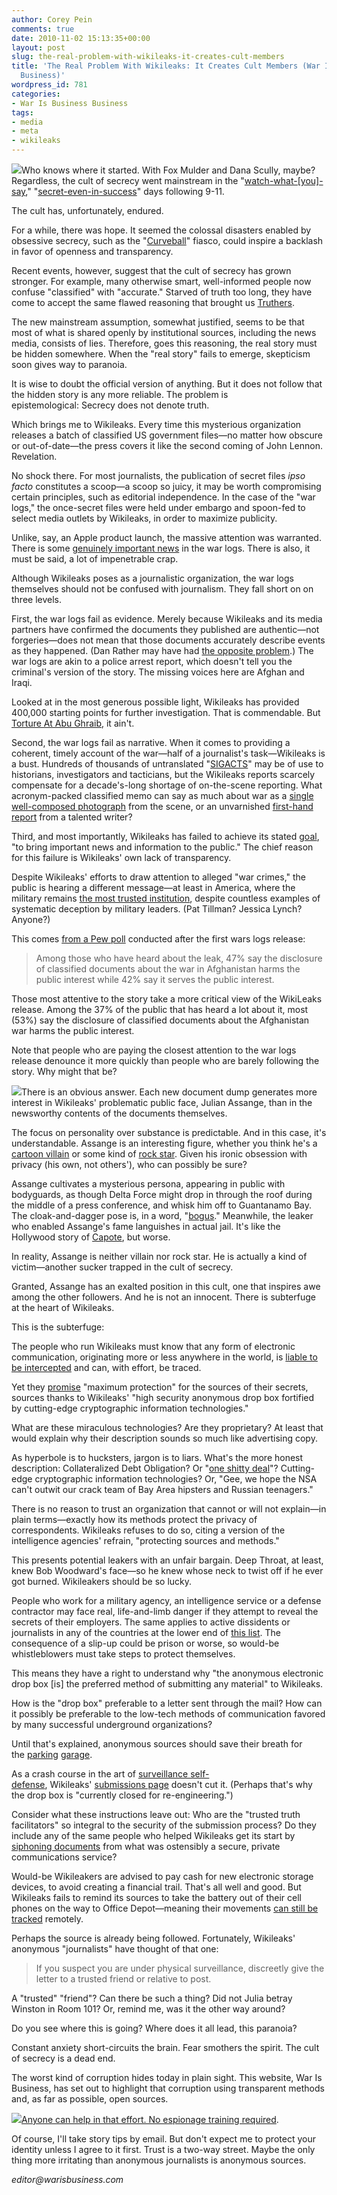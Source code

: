```yaml
---
author: Corey Pein
comments: true
date: 2010-11-02 15:13:35+00:00
layout: post
slug: the-real-problem-with-wikileaks-it-creates-cult-members
title: 'The Real Problem With Wikileaks: It Creates Cult Members (War Is Business
  Business)'
wordpress_id: 781
categories:
- War Is Business Business
tags:
- media
- meta
- wikileaks
---
```


![](/images/2010/11/mulder-scully-homer-150x118.jpg)Who knows where it started. With Fox Mulder and Dana Scully, maybe? Regardless, the cult of secrecy went mainstream in the "[watch-what-[you]-say](http://www.commondreams.org/headlines01/0928-04.htm)," "[secret-even-in-success](http://www.nybooks.com/articles/archives/2005/jan/13/the-truth-about-terrorism/)" days following 9-11.

The cult has, unfortunately, endured.

For a while, there was hope. It seemed the colossal disasters enabled by obsessive secrecy, such as the "[Curveball](http://www.guardian.co.uk/world/2005/apr/03/iraq.usa1)" fiasco, could inspire a backlash in favor of openness and transparency.

Recent events, however, suggest that the cult of secrecy has grown stronger. For example, many otherwise smart, well-informed people now confuse "classified" with "accurate." Starved of truth too long, they have come to accept the same flawed reasoning that brought us [Truthers](http://www.rollingstone.com/politics/matt-taibbi/blogs/TaibbiData_May2010/193722/83512).

<!-- more -->The new mainstream assumption, somewhat justified, seems to be that most of what is shared openly by institutional sources, including the news media, consists of lies. Therefore, goes this reasoning, the real story must be hidden somewhere. When the "real story" fails to emerge, skepticism soon gives way to paranoia.

It is wise to doubt the official version of anything. But it does not follow that the hidden story is any more reliable. The problem is epistemological: Secrecy does not denote truth.

Which brings me to Wikileaks. Every time this mysterious organization releases a batch of classified US government files—no matter how obscure or out-of-date—the press covers it like the second coming of John Lennon. Revelation.

No shock there. For most journalists, the publication of secret files _ipso facto_ constitutes a scoop—a scoop so juicy, it may be worth compromising certain principles, such as editorial independence. In the case of the "war logs," the once-secret files were held under embargo and spoon-fed to select media outlets by Wikileaks, in order to maximize publicity.

Unlike, say, an Apple product launch, the massive attention was warranted. There is some [genuinely important news](http://www.guardian.co.uk/world/2010/oct/22/iraq-war-logs-military-leaks) in the war logs. There is also, it must be said, a lot of impenetrable crap.

Although Wikileaks poses as a journalistic organization, the war logs themselves should not be confused with journalism. They fall short on on three levels.

First, the war logs fail as evidence. Merely because Wikileaks and its media partners have confirmed the documents they published are authentic—not forgeries—does not mean that those documents accurately describe events as they happened. (Dan Rather may have had [the opposite problem](http://www.alternet.org/media/20923).) The war logs are akin to a police arrest report, which doesn't tell you the criminal's version of the story. The missing voices here are Afghan and Iraqi.

Looked at in the most generous possible light, Wikileaks has provided 400,000 starting points for further investigation. That is commendable. But [Torture At Abu Ghraib](http://www.newyorker.com/archive/2004/05/10/040510fa_fact), it ain't.

Second, the war logs fail as narrative. When it comes to providing a coherent, timely account of the war—half of a journalist's task—Wikileaks is a bust. Hundreds of thousands of untranslated "[SIGACTS](http://www.globalsecurity.org/military/ops/iraq_sigacts.htm)" may be of use to historians, investigators and tacticians, but the Wikileaks reports scarcely compensate for a decade's-long shortage of on-the-scene reporting. What acronym-packed classified memo can say as much about war as a [single well-composed photograph](http://graphics8.nytimes.com/images/2007/10/09/world/10iraq-600.jpg) from the scene, or an unvarnished [first-hand report](http://www.rollingstone.com/politics/news/17390/119236) from a talented writer?

Third, and most importantly, Wikileaks has failed to achieve its stated [goal](http://wikileaks.org/media/about.html), "to bring important news and information to the public." The chief reason for this failure is Wikileaks' own lack of transparency.

Despite Wikileaks' efforts to draw attention to alleged "war crimes," the public is hearing a different message—at least in America, where the military remains [the most trusted institution](http://www.msnbc.msn.com/id/39220321/), despite countless examples of systematic deception by military leaders. (Pat Tillman? Jessica Lynch? Anyone?)

This comes [from a Pew poll](http://people-press.org/report/641/) conducted after the first wars logs release:


> Among those who have heard about the leak, 47% say the disclosure of classified documents about the war in Afghanistan harms the public interest while 42% say it serves the public interest.

Those most attentive to the story take a more critical view of the WikiLeaks release. Among the 37% of the public that has heard a lot about it, most (53%) say the disclosure of classified documents about the Afghanistan war harms the public interest.


Note that people who are paying the closest attention to the war logs release denounce it more quickly than people who are barely following the story. Why might that be?

![](/images/2010/11/julian-assange-221x300.jpg)There is an obvious answer. Each new document dump generates more interest in Wikileaks' problematic public face, Julian Assange, than in the newsworthy contents of the documents themselves.

The focus on personality over substance is predictable. And in this case, it's understandable. Assange is an interesting figure, whether you think he's a [cartoon villain](http://www.thedailybeast.com/blogs-and-stories/2010-07-28/wikileaks-founder-julian-assange-is-a-criminal/) or some kind of [rock star](http://www.deathandtaxesmag.com/33545/julian-assange-life-is-hard-in-a-world-without-hippies/). Given his ironic obsession with privacy (his own, not others'), who can possibly be sure?

Assange cultivates a mysterious persona, appearing in public with bodyguards, as though Delta Force might drop in through the roof during the middle of a press conference, and whisk him off to Guantanamo Bay. The cloak-and-dagger pose is, in a word, "[bogus](http://news.cnet.com/8301-31921_3-20011106-281.html  )." Meanwhile, the leaker who enabled Assange's fame languishes in actual jail. It's like the Hollywood story of [Capote](http://www.imdb.com/title/tt0379725/), but worse.

In reality, Assange is neither villain nor rock star. He is actually a kind of victim—another sucker trapped in the cult of secrecy.

Granted, Assange has an exalted position in this cult, one that inspires awe among the other followers. And he is not an innocent. There is subterfuge at the heart of Wikileaks.

This is the subterfuge:

The people who run Wikileaks must know that any form of electronic communication, originating more or less anywhere in the world, is [liable to be intercepted](http://www.nybooks.com/articles/archives/2009/nov/05/whos-in-big-brothers-database/?pagination=false ) and can, with effort, be traced.

Yet they [promise](http://wikileaks.org/media/about.html  ) "maximum protection" for the sources of their secrets, sources thanks to Wikileaks' "high security anonymous drop box fortified by cutting-edge cryptographic information technologies."

What are these miraculous technologies? Are they proprietary? At least that would explain why their description sounds so much like advertising copy.

As hyperbole is to hucksters, jargon is to liars. What's the more honest description: Collateralized Debt Obligation? Or "[one shitty deal](http://news.firedoglake.com/2010/04/27/that-timberwolf-was-one-shitty-deal/)"? Cutting-edge cryptographic information technologies? Or, "Gee, we hope the NSA can't outwit our crack team of Bay Area hipsters and Russian teenagers."

There is no reason to trust an organization that cannot or will not explain—in plain terms—exactly how its methods protect the privacy of correspondents. Wikileaks refuses to do so, citing a version of the intelligence agencies' refrain, "protecting sources and methods."

This presents potential leakers with an unfair bargain. Deep Throat, at least, knew Bob Woodward's face—so he knew whose neck to twist off if he ever got burned. Wikileakers should be so lucky.

People who work for a military agency, an intelligence service or a defense contractor may face real, life-and-limb danger if they attempt to reveal the secrets of their employers. The same applies to active dissidents or journalists in any of the countries at the lower end of [this list](http://en.rsf.org/press-freedom-index-2010,1034.html). The consequence of a slip-up could be prison or worse, so would-be whistleblowers must take steps to protect themselves.

This means they have a right to understand why "the anonymous electronic drop box [is] the preferred method of submitting any material" to Wikileaks.

How is the "drop box" preferable to a letter sent through the mail? How can it possibly be preferable to the low-tech methods of communication favored by many successful underground organizations?

Until that's explained, anonymous sources should save their breath for the [parking](http://www.youtube.com/watch?v=e8r-YD3FdlE) [garage](http://www.washingtonpost.com/wp-dyn/content/article/2005/06/30/AR2005063001959.html).

As a crash course in the art of [surveillance self-defense](https://ssd.eff.org/ ), Wikileaks' [submissions page](http://wikileaks.org/media/submissions.html) doesn't cut it. (Perhaps that's why the drop box is "currently closed for re-engineering.")

Consider what these instructions leave out: Who are the "trusted truth facilitators" so integral to the security of the submission process? Do they include any of the same people who helped Wikileaks get its start by [siphoning documents](http://www.wired.com/threatlevel/2010/06/wikileaks-documents/) from what was ostensibly a secure, private communications service?

Would-be Wikileakers are advised to pay cash for new electronic storage devices, to avoid creating a financial trail. That's all well and good. But Wikileaks fails to remind its sources to take the battery out of their cell phones on the way to Office Depot—meaning their movements [can still be tracked](http://news.bbc.co.uk/1/hi/technology/4738219.stm) remotely.

Perhaps the source is already being followed. Fortunately, Wikileaks' anonymous "journalists" have thought of that one:


> If you suspect you are under physical surveillance, discreetly give the letter to a trusted friend or relative to post.


A "trusted" "friend"? Can there be such a thing? Did not Julia betray Winston in Room 101? Or, remind me, was it the other way around?

Do you see where this is going? Where does it all lead, this paranoia?

Constant anxiety short-circuits the brain. Fear smothers the spirit. The cult of secrecy is a dead end.

The worst kind of corruption hides today in plain sight. This website, War Is Business, has set out to highlight that corruption using transparent methods and, as far as possible, open sources.

[![](/images/2010/11/You-can-help-click-here.jpg)](http://www.warisbusiness.com/diy/)[Anyone can help in that effort. No espionage training required](http://www.warisbusiness.com/diy/).

Of course, I'll take story tips by email. But don't expect me to protect your identity unless I agree to it first. Trust is a two-way street. Maybe the only thing more irritating than anonymous journalists is anonymous sources.

_editor@warisbusiness.com_
